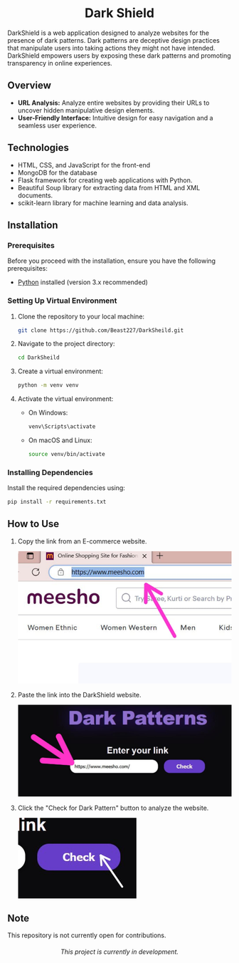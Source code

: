 <h1 align="center">Dark Shield</h1>

DarkShield is a web application designed to analyze websites for the presence of dark patterns. Dark patterns are deceptive design practices that manipulate users into taking actions they might not have intended. DarkShield empowers users by exposing these dark patterns and promoting transparency in online experiences.

## Overview

- **URL Analysis:** Analyze entire websites by providing their URLs to uncover hidden manipulative design elements.
- **User-Friendly Interface:** Intuitive design for easy navigation and a seamless user experience.

## Technologies

- HTML, CSS, and JavaScript for the front-end
- MongoDB for the database
- Flask framework for creating web applications with Python.
- Beautiful Soup library for extracting data from HTML and XML documents.
- scikit-learn library for machine learning and data analysis.

## Installation

### Prerequisites

Before you proceed with the installation, ensure you have the following prerequisites:

- [Python](https://www.python.org/) installed (version 3.x recommended)

### Setting Up Virtual Environment

1. Clone the repository to your local machine:

    ```bash
    git clone https://github.com/Beast227/DarkSheild.git
    ```

2. Navigate to the project directory:

    ```bash
    cd DarkSheild
    ```

3. Create a virtual environment:

    ```bash
    python -m venv venv
    ```

4. Activate the virtual environment:

    - On Windows:

        ```bash
        venv\Scripts\activate
        ```

    - On macOS and Linux:

        ```bash
        source venv/bin/activate
        ```

### Installing Dependencies

Install the required dependencies using:

```bash
pip install -r requirements.txt
```

## How to Use

1. Copy the link from an E-commerce website.

   ![Copy Link](images/copy-link.jpg)

2. Paste the link into the DarkShield website.

   ![Paste Link](images/link-ss.jpeg)

3. Click the "Check for Dark Pattern" button to analyze the website.

   ![Check Button](images/check-button.jpg)


## Note
This repository is not currently open for contributions.



<h6 align="center"> This project is currently in development.</h5>
